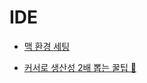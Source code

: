# IDE

- [맥 환경 세팅](https://hodolman.com/44)

- [커서로 생산성 2배 뽑는 꿀팁 🍯](https://www.youtube.com/watch?v=nJPsvCHM0dQ)
